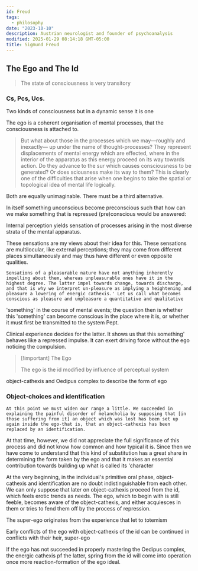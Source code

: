 ```yaml
---
id: Freud
tags:
  - philosophy
date: "2023-10-10"
description: Austrian neurologist and founder of psychoanalysis
modified: 2025-01-29 08:14:18 GMT-05:00
title: Sigmund Freud
---
```


## The Ego and The Id

> The state of consciousness is very transitory

### Cs, Pcs, Ucs.

Two kinds of consciousness but in a dynamic sense it is one

The ego is a coherent organisation of mental processes, that the consciousness is attached to.

> But what about those in the processes which we may—roughly and inexactly— up under the name of thought-processes? They represent displacements of mental energy which are effected, where in the interior of the apparatus as this energy proceed on its way towards action. Do they advance to the sur which causes consciousness to be generated? Or does sciousness make its way to them? This is clearly one of the difficulties that arise when one begins to take the spatial or topological idea of mental life logically.

Both are equally unimaginable. There must be a third alternative.

In itself something unconscious become preconscious such that how can we make something that is repressed (pre)conscious would be answered:

Internal perception yields sensation of processes arising in the most diverse strata of the mental apparatus.

These sensations are my views about their idea for this. These sensations are multilocular, like external perceptions; they may come from different places simultaneously and may thus have different or even opposite qualities.

```quotes
Sensations of a pleasurable nature have not anything inherently impelling about them, whereas unpleasurable ones have it in the highest degree. The latter impel towards change, towards discharge, and that is why we interpret un-pleasure as implying a heightening and pleasure a lowering of energic cathexis.' Let us call what becomes conscious as pleasure and unpleasure a quantitative and qualitative
```

'something' in the course of mental events; the question then is whether this 'something' can become conscious in the place where it is, or whether it must first be transmitted to the system Pept.

Clinical experience decides for the latter. It shows us that this something' behaves like a repressed impulse. It can exert driving force without the ego noticing the compulsion.

> [!important] The Ego
>
> The ego is the id modified by influence of perceptual system

object-cathexis and Oedipus complex to describe the form of ego

### Object-choices and identification

```quotes
At this point we must widen our range a little. We succeeded in explaining the painful disorder of melancholia by supposing that [in those suffering from it] an object which was lost has been set up again inside the ego-that is, that an object-cathexis has been replaced by an identification.
```

At that time, however, we did not appreciate the full significance of this process and did not know how common and how typical it is. Since then we have come to understand that this kind of substitution has a great share in determining the form taken by the ego and that it makes an essential contribution towards building up what is called its 'character

At the very beginning, in the individual's primitive oral phase, object-cathexis and identification are no doubt indistinguishable from each other. We can only suppose that later on object-cathexis proceed from the id, which feels erotic trends as needs. The ego, which to begin with is still feeble, becomes aware of the object-cathexis, and either acquiesces in them or tries to fend them off by the process of repression.

The super-ego originates from the experience that let to totemism

Early conflicts of the ego with object-cathexis of the id can be continued in conflicts with their heir, super-ego

If the ego has not succeeded in properly mastering the Oedipus complex, the energic cathexis pf the latter, spring from the id will come into operation once more reaction-formation of the ego ideal.

